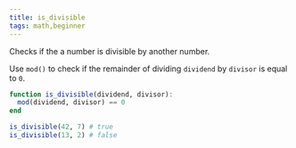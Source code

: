 ```yaml
---
title: is_divisible
tags: math,beginner
---
```


Checks if the a number is divisible by another number.

Use `mod()` to check if the remainder of dividing `dividend` by `divisor` is equal to `0`.

```jl
function is_divisible(dividend, divisor):
  mod(dividend, divisor) == 0
end
```

```jl
is_divisible(42, 7) # true
is_divisible(13, 2) # false
```
